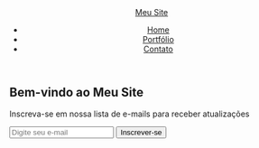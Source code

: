 <!DOCTYPE html>
<html lang="en">
<head>
  <meta charset="UTF-8">
  <title>Meu Site</title>
  <link rel="stylesheet" href="ANC Marketing.css">
</head>
<body>
  <header>
    <nav>
      <div class="logo">
        <a href="#">Meu Site</a>
      </div>
      <ul class="nav-links">
        <li><a href="#">Home</a></li>
        <li><a href="#">Portfólio</a></li>
        <li><a href="#">Contato</a></li>
      </ul>
      <div class="hamburger">
        <div class="line"></div>
        <div class="line"></div>
        <div class="line"></div>
      </div>
    </nav>
  </header>

  <section class="hero">
    <h1>Bem-vindo ao Meu Site</h1>
    <p>Inscreva-se em nossa lista de e-mails para receber atualizações</p>
    <form>
      <input type="email" placeholder="Digite seu e-mail">
      <button type="submit">Inscrever-se</button>
    </form>
  </section>

  <script src="app.js"></script>
</body>
</html>
